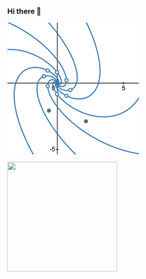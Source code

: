 ### Hi there 👋
![Alt Text](https://github.com/FlyingWorkshop/Desmos-Creations/blob/main/complex_phase_spiral.gif)

<img src="[https://github.com/FlyingWorkshop/Desmos-Creations/blob/main/butterfly_network.gif]" width="250" height="250"/>

<!--
**FlyingWorkshop/FlyingWorkshop** is a ✨ _special_ ✨ repository because its `README.md` (this file) appears on your GitHub profile.

Here are some ideas to get you started:

- 🔭 I’m currently working on ...
- 🌱 I’m currently learning ...
- 👯 I’m looking to collaborate on ...
- 🤔 I’m looking for help with ...
- 💬 Ask me about ...
- 📫 How to reach me: ...
- 😄 Pronouns: ...
- ⚡ Fun fact: ...
-->
